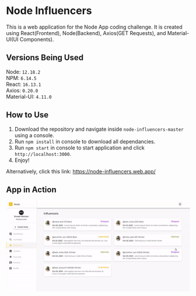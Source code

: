 # Node Influencers
This is a web application for the Node App coding challenge. It is created using React(Frontend), Node(Backend), Axios(GET Requests), and Material-UI(UI Components).

## Versions Being Used
Node: ``12.18.2``
<br />
NPM: ``6.14.5``
<br />
React: ``16.13.1``
<br />
Axios: ``0.20.0``
<br />
Material-UI: ``4.11.0``

## How to Use
1) Download the repository and navigate inside ``node-influencers-master`` using a console.
2) Run ``npm install`` in console to download all dependancies.
3) Run ``npm start`` in console to start application and click ``http://localhost:3000``.
4) Enjoy!

Alternatively, click this link: https://node-influencers.web.app/

## App in Action
![](samples/desktopVersion.gif)
